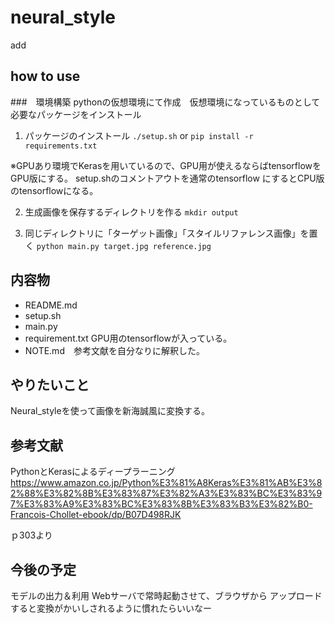 # neural_style

add
## how to use
###　環境構築
pythonの仮想環境にて作成　仮想環境になっているものとして必要なパッケージをインストール

1. パッケージのインストール
`./setup.sh`
or
`pip install -r requirements.txt`

※GPUあり環境でKerasを用いているので、GPU用が使えるならばtensorflowをGPU版にする。 setup.shのコメントアウトを通常のtensorflow
にするとCPU版のtensorflowになる。

2. 生成画像を保存するディレクトリを作る
`mkdir output`

3. 同じディレクトリに「ターゲット画像」「スタイルリファレンス画像」を置く
`python main.py target.jpg reference.jpg`





## 内容物 
- README.md 
- setup.sh
- main.py
- requirement.txt GPU用のtensorflowが入っている。
- NOTE.md　参考文献を自分なりに解釈した。

## やりたいこと
Neural_styleを使って画像を新海誠風に変換する。

## 参考文献

PythonとKerasによるディープラーニング
https://www.amazon.co.jp/Python%E3%81%A8Keras%E3%81%AB%E3%82%88%E3%82%8B%E3%83%87%E3%82%A3%E3%83%BC%E3%83%97%E3%83%A9%E3%83%BC%E3%83%8B%E3%83%B3%E3%82%B0-Francois-Chollet-ebook/dp/B07D498RJK

ｐ303より

## 今後の予定

モデルの出力＆利用
Webサーバで常時起動させて、ブラウザから
アップロードすると変換がかいしされるように慣れたらいいなー
